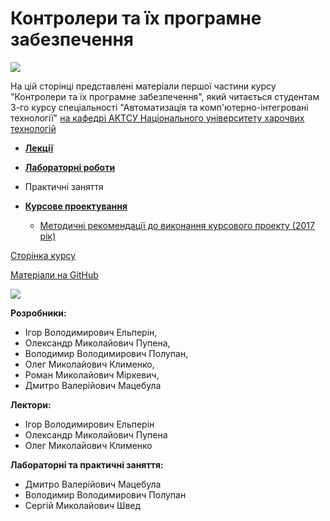 # Контролери та їх програмне забезпечення

![](media/m221.jpg)

На цій сторінці представлені матеріали першої частини курсу "Контролери та їх програмне забезпечення", який читається студентам 3-го курсу спеціальності "Автоматизація та комп'ютерно-інтегровані технології" [на кафедрі АКТСУ Національного університету харочвих технологій](http://www.iasu-nuft.pp.ua/) 

- [**Лекції**](Лекції)
- [**Лабораторні роботи**](Лаборат)
- Практичні заняття

- [**Курсове проектування**](Курсовий)
  - [Методичні рекомендації до виконання курсового проекту (2017 рік)](Курсовий/Метод2017/README.md)

[Сторінка курсу](https://romamirkevich.github.io/PLCBeginner/)

[Матеріали на GitHub](https://github.com/romamirkevich/PLCBeginner)

![](media/1.png)

**Розробники:**

- Ігор Володимирович Ельперін, 
- Олександр Миколайович Пупена, 
- Володимир Володимирович Полупан, 
- Олег Миколайович Клименко, 
- Роман Миколайович Міркевич, 
- Дмитро Валерійович Мацебула

**Лектори:** 

- Ігор Володимирович Ельперін
- Олександр Миколайович Пупена
- Олег Миколайович Клименко

**Лабораторні та практичні заняття:**

- Дмитро Валерійович Мацебула
- Володимир Володимирович Полупан
- Сергій Миколайович Швед